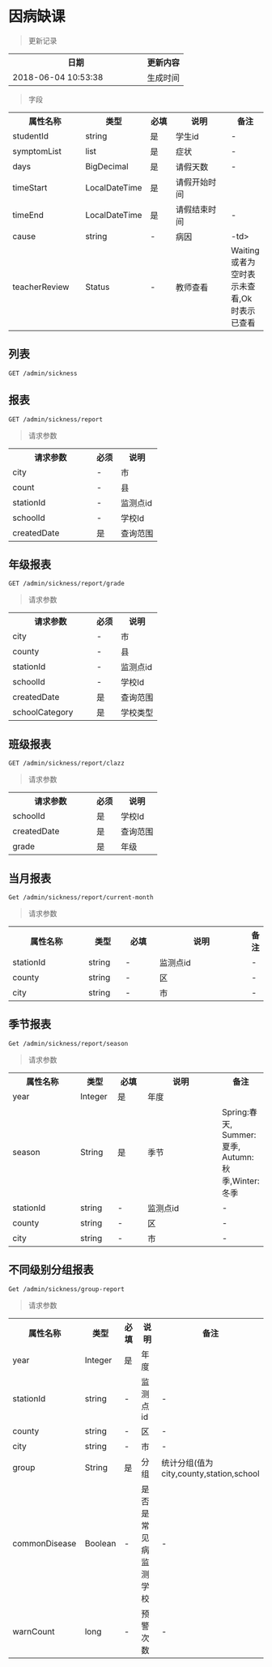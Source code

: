 # 因病缺课

> 更新记录

<table>
    <tr>
        <th style="width:250px;">日期</th>
        <th>更新内容</th>
    </tr>
    <tr>
        <td>2018-06-04 10:53:38</td>
        <td>生成时间</td>
    </tr>
</table>

> 字段

<table>
    <tr>
        <th style="width:150px;">属性名称</th>
        <th style="width:60px;">类型</th>
        <th style="width:60px;">必填</th>
        <th style="width:200px;">说明</th>
        <th>备注</th>
    </tr>
    <tr>
        <td>studentId</td>
        <td>string</td>
        <td>是</td>
        <td>学生id</td>
        <td>-</td>
    </tr>
    <tr>
        <td>symptomList</td>
        <td>list</td>
        <td>是</td>
        <td>症状</td>
        <td>-</td>
    </tr>
    <tr>
        <td>days</td>
        <td>BigDecimal</td>
        <td>是</td>
        <td>请假天数</td>
        <td>-</td>
    </tr>
    <tr>
        <td>timeStart</td>
        <td>LocalDateTime</td>
        <td>是</td>
        <td>请假开始时间</td>
        <td></td>
    </tr>
    <tr>
        <td>timeEnd</td>
        <td>LocalDateTime</td>
        <td>是</td>
        <td>请假结束时间</td>
        <td>-</td>
    </tr>
    <tr>
        <td>cause</td>
        <td>string</td>
        <td>-</td>
        <td>病因</td>
        <td>-td>
    </tr>
    <tr>
        <td>teacherReview</td>
        <td>Status</td>
        <td>-</td>
        <td>教师查看</td>
        <td>Waiting或者为空时表示未查看,Ok时表示已查看</td>
    </tr>
</table>

## 列表

```
GET /admin/sickness
```

## 报表
```
GET /admin/sickness/report
```
>请求参数
<table>
    <tr>
        <th style="width:150px;">请求参数</th>
        <th>必须</th>
        <th>说明</th>
    </tr>
    <tr>
        <td>city</td>
        <td>-</td>
        <td>市</td>
    </tr>
    <tr>
        <td>count</td>
        <td>-</td>
        <td>县</td>
    </tr>
    <tr>
        <td>stationId</td>
        <td>-</td>
        <td>监测点id</td>
    </tr>
    <tr>
        <td>schoolId</td>
        <td>-</td>
        <td>学校Id</td>
    </tr>
    <tr>
        <td>createdDate</td>
        <td>是</td>
        <td>查询范围</td>
    </tr>
</table>

## 年级报表
```
GET /admin/sickness/report/grade
```
>请求参数
<table>
    <tr>
        <th style="width:150px;">请求参数</th>
        <th>必须</th>
        <th>说明</th>
    </tr>
    <tr>
        <td>city</td>
        <td>-</td>
        <td>市</td>
    </tr>
    <tr>
        <td>county</td>
        <td>-</td>
        <td>县</td>
    </tr>
    <tr>
        <td>stationId</td>
        <td>-</td>
        <td>监测点id</td>
    </tr>
    <tr>
        <td>schoolId</td>
        <td>-</td>
        <td>学校Id</td>
    </tr>
    <tr>
        <td>createdDate</td>
        <td>是</td>
        <td>查询范围</td>
    </tr>
    <tr>
        <td>schoolCategory</td>
        <td>是</td>
        <td>学校类型</td>
    </tr>
</table>

## 班级报表
```
GET /admin/sickness/report/clazz
```
>请求参数
<table>
    <tr>
        <th style="width:150px;">请求参数</th>
        <th>必须</th>
        <th>说明</th>
    </tr>
    <tr>
        <td>schoolId</td>
        <td>是</td>
        <td>学校Id</td>
    </tr>
    <tr>
        <td>createdDate</td>
        <td>是</td>
        <td>查询范围</td>
    </tr>
    <tr>
        <td>grade</td>
        <td>是</td>
        <td>年级</td>
    </tr>
</table>

## 当月报表
```
Get /admin/sickness/report/current-month
```
>请求参数

<table>
    <tr>
        <th style="width:150px;">属性名称</th>
        <th style="width:60px;">类型</th>
        <th style="width:60px;">必填</th>
        <th style="width:200px;">说明</th>
        <th>备注</th>
    </tr>
    <tr>
        <td>stationId</td>
        <td>string</td>
        <td>-</td>
        <td>监测点id</td>
        <td>-</td>
    </tr>
    <tr>
        <td>county</td>
        <td>string</td>
        <td>-</td>
        <td>区</td>
        <td>-</td>
    </tr>
    <tr>
        <td>city</td>
        <td>string</td>
        <td>-</td>
        <td>市</td>
        <td>-</td>
    </tr>
</table>

## 季节报表
```
Get /admin/sickness/report/season
```
>请求参数

<table>
    <tr>
        <th style="width:150px;">属性名称</th>
        <th style="width:60px;">类型</th>
        <th style="width:60px;">必填</th>
        <th style="width:200px;">说明</th>
        <th>备注</th>
    </tr>
     <tr>
         <td>year</td>
         <td>Integer</td>
         <td>是</td>
         <td>年度</td>
         <td></td>
     </tr>
     <tr>
         <td>season</td>
         <td>String</td>
         <td>是</td>
         <td>季节</td>
         <td>Spring:春天, Summer:夏季, Autumn:秋季,Winter:冬季</td>
     </tr>
    <tr>
        <td>stationId</td>
        <td>string</td>
        <td>-</td>
        <td>监测点id</td>
        <td>-</td>
    </tr>
    <tr>
        <td>county</td>
        <td>string</td>
        <td>-</td>
        <td>区</td>
        <td>-</td>
    </tr>
    <tr>
        <td>city</td>
        <td>string</td>
        <td>-</td>
        <td>市</td>
        <td>-</td>
    </tr>
</table>


## 不同级别分组报表
```
Get /admin/sickness/group-report
```

>请求参数

<table>
    <tr>
        <th style="width:150px;">属性名称</th>
        <th style="width:60px;">类型</th>
        <th style="width:60px;">必填</th>
        <th style="width:200px;">说明</th>
        <th>备注</th>
    </tr>
     <tr>
         <td>year</td>
         <td>Integer</td>
         <td>是</td>
         <td>年度</td>
         <td></td>
     </tr>
    <tr>
        <td>stationId</td>
        <td>string</td>
        <td>-</td>
        <td>监测点id</td>
        <td>-</td>
    </tr>
    <tr>
        <td>county</td>
        <td>string</td>
        <td>-</td>
        <td>区</td>
        <td>-</td>
    </tr>
    <tr>
        <td>city</td>
        <td>string</td>
        <td>-</td>
        <td>市</td>
        <td>-</td>
    </tr>
     <tr>
         <td>group</td>
         <td>String</td>
         <td>是</td>
         <td>分组</td>
         <td>统计分组(值为city,county,station,school</td>
     </tr>
     <tr>
         <td>commonDisease</td>
         <td>Boolean</td>
         <td>-</td>
         <td>是否是常见病监测学校</td>
         <td>-</td>
     </tr>
     <tr>
         <td>warnCount</td>
         <td>long</td>
         <td>-</td>
         <td>预警次数</td>
         <td>-</td>
     </tr>
</table>